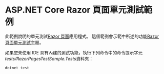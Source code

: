 # <a name="aspnet-core-razor-pages-unit-tests-sample"></a>ASP.NET Core Razor 頁面單元測試範例

此範例說明的單元測試[Razor 頁面](https://docs.microsoft.com/aspnet/core/mvc/razor-pages)應用程式。 這個範例會示範中所述的功能[Razor 頁面單元測試](https://docs.microsoft.com/aspnet/core/test/razor-pages-tests)主題。

如果您未使用 IDE 具有內建的測試功能，執行下列命令中的命令提示字元*tests/RazorPagesTestSample.Tests*資料夾：

```console
dotnet test
```

